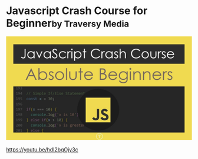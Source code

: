 # Javascript Crash Course for Beginner<small>by Traversy Media</small>

![](header.jpg)

https://youtu.be/hdI2bqOjy3c
